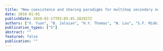 ```yaml
---
title: "New coexistence and sharing paradigms for multihop secondary networks"
date: 2016-01-01
publishDate: 2020-02-17T03:05:45.282927Z
authors: ["X. Yuan", "B. Jalaian", "H.Y. Thomas", "W. Lou", "S.F. Midkiff", "S. Kompella"]
publication_types: ["5"]
abstract: ""
featured: false
publication: ""
---
```


